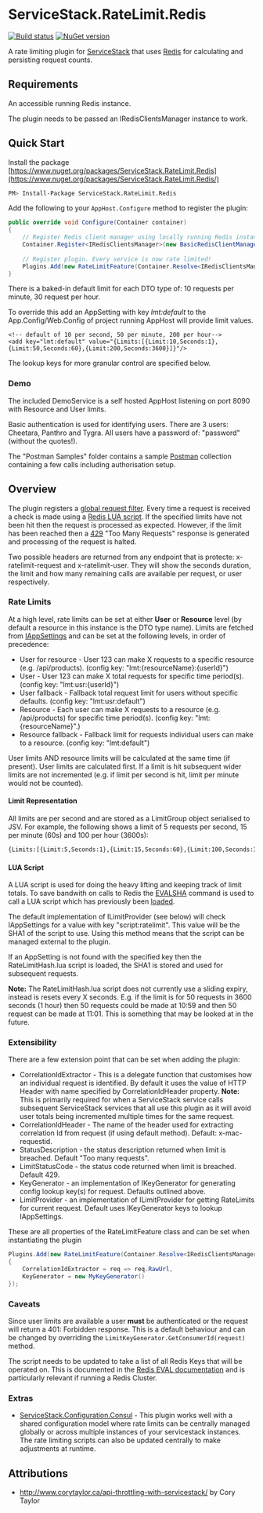# ServiceStack.RateLimit.Redis
[![Build status](https://ci.appveyor.com/api/projects/status/3m3pl4fqwjnoyp48/branch/master?svg=true)](https://ci.appveyor.com/project/wwwlicious/servicestack-ratelimit-redis/branch/master)
[![NuGet version](https://badge.fury.io/nu/servicestack.ratelimit.redis.svg)](https://badge.fury.io/nu/servicestack.ratelimit.redis)

A rate limiting plugin for [ServiceStack](https://servicestack.net/) that uses [Redis](http://redis.io/) for calculating and persisting request counts. 

## Requirements

An accessible running Redis instance. 

The plugin needs to be passed an IRedisClientsManager instance to work.

## Quick Start

Install the package [https://www.nuget.org/packages/ServiceStack.RateLimit.Redis](https://www.nuget.org/packages/ServiceStack.RateLimit.Redis/)
```bash
PM> Install-Package ServiceStack.RateLimit.Redis
```

Add the following to your `AppHost.Configure` method to register the plugin:

```csharp
public override void Configure(Container container)
{
    // Register Redis client manager using locally running Redis instance
	Container.Register<IRedisClientsManager>(new BasicRedisClientManager("127.0.0.1:6379"));
	
	// Register plugin. Every service is now rate limited!
	Plugins.Add(new RateLimitFeature(Container.Resolve<IRedisClientsManager>()));
}
```

There is a baked-in default limit for each DTO type of: 10 requests per minute, 30 request per hour.

To override this add an AppSetting with key *lmt:default* to the App.Config/Web.Config of project running AppHost will provide limit values.

```
<!-- default of 10 per second, 50 per minute, 200 per hour-->
<add key="lmt:default" value="{Limits:[{Limit:10,Seconds:1},{Limit:50,Seconds:60},{Limit:200,Seconds:3600}]}"/>
```

The lookup keys for more granular control are specified below.

### Demo

The included DemoService is a self hosted AppHost listening on port 8090 with Resource and User limits.

Basic authentication is used for identifying users. There are 3 users: Cheetara, Panthro and Tygra. All users have a password of: "password" (without the quotes!).

The "Postman Samples" folder contains a sample [Postman](https://www.getpostman.com/) collection containing a few calls including authorisation setup.


## Overview
The plugin registers a [global request filter](https://github.com/ServiceStack/ServiceStack/wiki/Request-and-response-filters#global-request-filters). Every time a request is received a check is made using a [Redis LUA script](http://redis.io/commands/eval). If the specified limits have not been hit then the request is processed as expected. However, if the limit has been reached then a [429](https://tools.ietf.org/html/rfc6585#page-3) "Too Many Requests" response is generated and processing of the request is halted.

Two possible headers are returned from any endpoint that is protecte: x-ratelimit-request and x-ratelimit-user. They will show the seconds duration, the limit and how many remaining calls are available per request, or user respectively.

### Rate Limits

At a high level, rate limits can be set at either **User** or **Resource** level (by default a resource in this instance is the DTO type name). Limits are fetched from [IAppSettings](https://github.com/ServiceStack/ServiceStack/wiki/AppSettings) and can be set at the following levels, in order of precedence:

* User for resource - User 123 can make X requests to a specific resource (e.g. /api/products). (config key: "lmt:{resourceName}:{userId}")
* User - User 123 can make X total requests for specific time period(s). (config key: "lmt:usr:{userId}")
* User fallback - Fallback total request limit for users without specific defaults. (config key: "lmt:usr:default")
* Resource - Each user can make X requests to a resource (e.g. /api/products) for specific time period(s). (config key: "lmt:{resourceName}".)
* Resource fallback - Fallback limit for requests individual users can make to a resource. (config key: "lmt:default")

User limits AND resource limits will be calculated at the same time (if present). User limits are calculated first. If a limit is hit subsequent wider limits are not incremented (e.g. if limit per second is hit, limit per minute would not be counted).

#### Limit Representation
All limits are per second and are stored as a LimitGroup object serialised to JSV. For example, the following shows a limit of 5 requests per second, 15 per minute (60s) and 100 per hour (3600s):
```xml
{Limits:[{Limit:5,Seconds:1},{Limit:15,Seconds:60},{Limit:100,Seconds:3600}]}
```

#### LUA Script
A LUA script is used for doing the heavy lifting and keeping track of limit totals. To save bandwith on calls to Redis the [EVALSHA](http://redis.io/commands/evalsha) command is used to call a LUA script which has previously been [loaded](http://redis.io/commands/script-load).

The default implementation of ILimitProvider (see below) will check IAppSettings for a value with key "script:ratelimit". This value will be the SHA1 of the script to use. Using this method means that the script can be managed external to the plugin.

If an AppSetting is not found with the specified key then the RateLimitHash.lua script is loaded, the SHA1 is stored and used for subsequent requests.

**Note:** The RateLimitHash.lua script does not currently use a sliding expiry, instead is resets every X seconds. E.g. if the limit is for 50 requests in 3600 seconds (1 hour) then 50 requests could be made at 10:59 and then 50 request can be made at 11:01. This is something that may be looked at in the future.

### Extensibility
There are a few extension point that can be set when adding the plugin:

* CorrelationIdExtractor - This is a delegate function that customises how an individual request is identified. By default it uses the value of HTTP Header with name specified by CorrelationIdHeader property. **Note:** This is primarily required for when a ServiceStack service calls subsequent ServiceStack services that all use this plugin as it will avoid user totals being incremented multiple times for the same request.
* CorrelationIdHeader - The name of the header used for extracting correlation Id from request (if using default method). Default: x-mac-requestid.
* StatusDescription - the status description returned when limit is breached. Default "Too many requests".
* LimitStatusCode - the status code returned when limit is breached. Default 429.
* KeyGenerator - an implementation of IKeyGenerator for generating config lookup key(s) for request. Defaults outlined above.
* LimitProvider - an implementation of ILimitProvider for getting RateLimits for current request. Default uses IKeyGenerator keys to lookup IAppSettings.

These are all properties of the RateLimitFeature class and can be set when instantiating the plugin
```csharp
Plugins.Add(new RateLimitFeature(Container.Resolve<IRedisClientsManager>())
{
    CorrelationIdExtractor = req => req.RawUrl,
    KeyGenerator = new MyKeyGenerator()
});
```

### Caveats

Since user limits are available a user **must** be authenticated or the request will return a 401: Forbidden response. This is a default behaviour and can be changed by overriding the `LimitKeyGenerator.GetConsumerId(request)` method.

The script needs to be updated to take a list of all Redis Keys that will be operated on. This is documented in the [Redis EVAL documentation](http://redis.io/commands/EVAL) and is particularly relevant if running a Redis Cluster.

### Extras

* [ServiceStack.Configuration.Consul](https://github.com/MacLeanElectrical/servicestack-configuration-consul) -
This plugin works well with a shared configuration model where rate limits can be centrally managed globally or across multiple instances of your servicestack instances. The rate limiting scripts can also be updated centrally to make adjustments at runtime.

## Attributions

* http://www.corytaylor.ca/api-throttling-with-servicestack/ by Cory Taylor